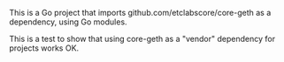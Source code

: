 This is a Go project that imports github.com/etclabscore/core-geth as a dependency, using Go modules.

This is a test to show that using core-geth as a "vendor" dependency for projects works OK.
